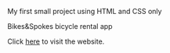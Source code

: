 My first small project using HTML and CSS only

Bikes&Spokes bicycle rental app

Click [here](https://kostasbzn.github.io/My_first_project_responsive_bike_app/) to visit the website.
